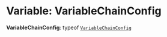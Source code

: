# Variable: VariableChainConfig

**VariableChainConfig**: typeof [`VariableChainConfig`](/auto-docs/variable-layout/variables/VariableChainConfig-1.md)
